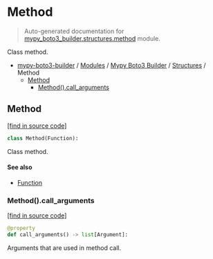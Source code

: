 # Method

> Auto-generated documentation for [mypy_boto3_builder.structures.method](https://github.com/vemel/mypy_boto3_builder/blob/master/mypy_boto3_builder/structures/method.py) module.

Class method.

- [mypy-boto3-builder](../../README.md#mypy_boto3_builder) / [Modules](../../MODULES.md#mypy-boto3-builder-modules) / [Mypy Boto3 Builder](../index.md#mypy-boto3-builder) / [Structures](index.md#structures) / Method
    - [Method](#method)
        - [Method().call_arguments](#methodcall_arguments)

## Method

[[find in source code]](https://github.com/vemel/mypy_boto3_builder/blob/master/mypy_boto3_builder/structures/method.py#L8)

```python
class Method(Function):
```

Class method.

#### See also

- [Function](function.md#function)

### Method().call_arguments

[[find in source code]](https://github.com/vemel/mypy_boto3_builder/blob/master/mypy_boto3_builder/structures/method.py#L13)

```python
@property
def call_arguments() -> list[Argument]:
```

Arguments that are used in method call.
